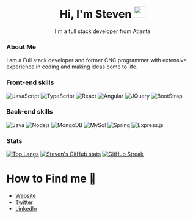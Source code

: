 <h1 align="center" > Hi, I'm Steven <img src="https://emojis.slackmojis.com/emojis/images/1626472336/47591/cat-wave.gif?1626472336" width="30"/></h1>


<p align="center"> 
    I'm a full stack developer from Atlanta
</p>


<h3>About Me</h3>
<p>I am a Full stack developer and former CNC programmer with extensive experience in coding and making ideas come to life.</p>

<h3>Front-end skills <img src="https://emojis.slackmojis.com/emojis/images/1643514120/792/computer.gif?1643514120" width="15"/></h3>


<img alt="JavaScript" src="https://img.shields.io/badge/javascript-%23323330.svg?style=for-the-badge&logo=javascript&logoColor=%23F7DF1E" />
<img alt="TypeScript" src="https://img.shields.io/badge/typescript-%23007ACC.svg?style=for-the-badge&logo=typescript&logoColor=white" />
<img alt="React" src="https://img.shields.io/badge/react-%2320232a.svg?style=for-the-badge&logo=react&logoColor=%2361DAFB" />
<img alt="Angular" src="https://img.shields.io/badge/angular-%23DD0031.svg?style=for-the-badge&logo=angular&logoColor=white" />
<img alt="JQuery" src="https://img.shields.io/badge/jquery-%230769AD.svg?style=for-the-badge&logo=jquery&logoColor=white" />
<img alt="BootStrap" src="https://img.shields.io/badge/bootstrap-%23563D7C.svg?style=for-the-badge&logo=bootstrap&logoColor=white" />


<h3>Back-end skills <img src="https://emojis.slackmojis.com/emojis/images/1643514067/232/java.png?1643514067" width="15"/></h3>


<img alt="Java" src="https://img.shields.io/badge/java-%23ED8B00.svg?style=for-the-badge&logo=java&logoColor=white" />
<img alt="Nodejs" src="https://img.shields.io/badge/node.js-6DA55F?style=for-the-badge&logo=node.js&logoColor=white" />
<img alt="MongoDB" src="https://img.shields.io/badge/MongoDB-%234ea94b.svg?style=for-the-badge&logo=mongodb&logoColor=white" />
<img alt="MySql" src="https://img.shields.io/badge/mysql-%2300f.svg?style=for-the-badge&logo=mysql&logoColor=white" />
<img alt="Spring" src="https://img.shields.io/badge/spring-%236DB33F.svg?style=for-the-badge&logo=spring&logoColor=white" />
<img alt="Express.js" src="https://img.shields.io/badge/express.js-%23404d59.svg?style=for-the-badge&logo=express&logoColor=%2361DAFB" />

<h3>Stats <img src="https://emojis.slackmojis.com/emojis/images/1645259437/53304/graph.png?1645259437" width="15"/></h3>


[![Top Langs](https://github-readme-stats.vercel.app/api/top-langs/?username=stevenlof777&layout=compact)](https://github.com/stevenlof777/github-readme-stats)
[![Steven's GitHub stats](https://github-readme-stats.vercel.app/api?username=StevenLof777)](https://github.com/stevenlof777/github-readme-stats)
[![GitHub Streak](https://streak-stats.demolab.com?user=StevenLof777)](https://git.io/streak-stats)

<h1 >
    How to Find me 👀
</h1>

<ul>
    <li> 
      <a href="https://www.stevenlofquist.dev/">Website</a>
    </li> 
    <li> 
      <a href="https://twitter.com/StevenLofquist1">Twitter</a>
    </li> 
    <li> 
      <a href="https://twitter.com/StevenLofquist1">LinkedIn</a>
    </li> 
</ul>

